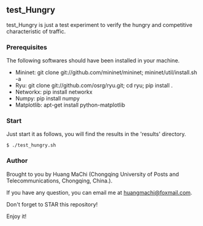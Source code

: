 ## test_Hungry

test_Hungry is just a test experiment to verify the hungry and competitive characteristic of traffic.


### Prerequisites

The following softwares should have been installed in your machine.
* Mininet: git clone git://github.com/mininet/mininet; mininet/util/install.sh -a
* Ryu: git clone git://github.com/osrg/ryu.git; cd ryu; pip install .
* Networkx: pip install networkx
* Numpy: pip install numpy
* Matplotlib: apt-get install python-matplotlib


### Start

Just start it as follows, you will find the results in the 'results' directory.

    $ ./test_hungry.sh


### Author

Brought to you by Huang MaChi (Chongqing University of Posts and Telecommunications, Chongqing, China.).

If you have any question, you can email me at huangmachi@foxmail.com.

Don't forget to STAR this repository!

Enjoy it!
